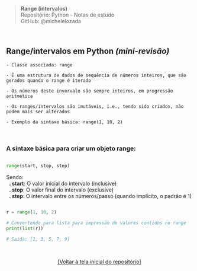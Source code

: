 > **Range (intervalos)**  
> Repositório: Python - Notas de estudo     
> GitHub: @michelelozada
&nbsp;
     
&nbsp;  
## Range/intervalos em Python *(mini-revisão)*
```
- Classe associada: range 

- É uma estrutura de dados de sequência de números inteiros, que são gerados quando o range é iterado 

- Os números deste invervalo são sempre inteiros, em progressão aritmética

- Os ranges/intervalos são imutáveis, i.e., tendo sido criados, não podem mais ser alterados

- Exemplo da sintaxe básica: range(1, 10, 2) 
```

&nbsp;

### A sintaxe básica para criar um objeto range:

```py

range(start, stop, step)
```
Sendo:  
&nbsp;&nbsp;**. start**: O valor inicial do intervalo (inclusive)  
&nbsp;&nbsp;**. stop**: O valor final do intervalo (exclusive)  
&nbsp;&nbsp;**. step**: O intervalo entre os números/passo (quando implícito, o padrão é 1)  

```py

r = range(1, 10, 2)

# Convertendo para lista para impressão de valores contidos no range
print(list(r))  

# Saída: [1, 3, 5, 7, 9]
```

&nbsp;

<div align="center">
<a href="https://github.com/michelelozada/Python-Study-Notes">[Voltar à tela inicial do repositório]</a>
</div>